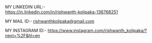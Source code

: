 
MY LINKEDIN URL:-  
  https://in.linkedin.com/in/rishwanth-kolipaka-136768251
  
MY MAIL ID:-
  rishwanthkolipaka@gmail.com
  
MY INSTAGRAM ID:-
  https://www.instagram.com/rishwanth_kolipaka/?next=%2F&hl=en
